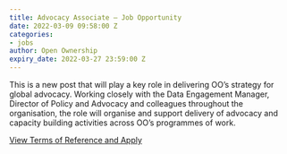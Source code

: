 ```yaml
---
title: Advocacy Associate – Job Opportunity
date: 2022-03-09 09:58:00 Z
categories:
- jobs
author: Open Ownership
expiry_date: 2022-03-27 23:59:00 Z
---
```


This is a new post that will play a key role in delivering OO’s strategy for global advocacy. Working closely with the Data Engagement Manager, Director of Policy and Advocacy and colleagues throughout the organisation, the role will organise and support delivery of advocacy and capacity building activities across OO’s programmes of work.

[View Terms of Reference and Apply](/uploads/oo-vacancy-advocacy-associate-2022-03.pdf)